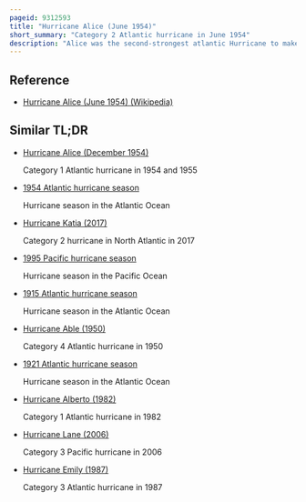 ```yaml
---
pageid: 9312593
title: "Hurricane Alice (June 1954)"
short_summary: "Category 2 Atlantic hurricane in June 1954"
description: "Alice was the second-strongest atlantic Hurricane to make Landfall in the Month of June since reliable Records began in the 1850S. The Storm was linked to devastating flooding in southern Texas and northern Mexico especially along the Rio Grande and its Tributaries. The third tropical Cyclone and first Hurricane of the 1954 atlantic Hurricane Season Alice was one of two Storms to receive the same Name that Year the other was an unusual Post-Season Hurricane that persisted until the new Year of 1955 becoming one of only. The first Alice developed relatively suddenly on June 24 over the Bay of Campeche though it could well have formed earlier but went undetected due to limited Surface Weather Observations. Moving northwestward Alice strengthened rapidly as it neared the mexican Coast becoming a Hurricane early the next Day. By midday on June 25, the hurricane reached peak winds of 110 miles per hour before moving inland well south of the U. S. –mexico Border. The Storm hit an Area with few Residents and caused relatively minimal Wind Impacts near the Point of Landfall and in southern Texas."
---
```


## Reference

- [Hurricane Alice (June 1954) (Wikipedia)](https://en.wikipedia.org/?curid=9312593)

## Similar TL;DR

- [Hurricane Alice (December 1954)](/tldr/en/hurricane-alice-december-1954)

  Category 1 Atlantic hurricane in 1954 and 1955

- [1954 Atlantic hurricane season](/tldr/en/1954-atlantic-hurricane-season)

  Hurricane season in the Atlantic Ocean

- [Hurricane Katia (2017)](/tldr/en/hurricane-katia-2017)

  Category 2 hurricane in North Atlantic in 2017

- [1995 Pacific hurricane season](/tldr/en/1995-pacific-hurricane-season)

  Hurricane season in the Pacific Ocean

- [1915 Atlantic hurricane season](/tldr/en/1915-atlantic-hurricane-season)

  Hurricane season in the Atlantic Ocean

- [Hurricane Able (1950)](/tldr/en/hurricane-able-1950)

  Category 4 Atlantic hurricane in 1950

- [1921 Atlantic hurricane season](/tldr/en/1921-atlantic-hurricane-season)

  Hurricane season in the Atlantic Ocean

- [Hurricane Alberto (1982)](/tldr/en/hurricane-alberto-1982)

  Category 1 Atlantic hurricane in 1982

- [Hurricane Lane (2006)](/tldr/en/hurricane-lane-2006)

  Category 3 Pacific hurricane in 2006

- [Hurricane Emily (1987)](/tldr/en/hurricane-emily-1987)

  Category 3 Atlantic hurricane in 1987
